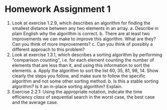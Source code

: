# Homework Assignment 1

1. Look at exercise 1.2.9, which describes an algorithm for finding the smallest distance between any two elements in an array.
    a. Describe in plain English why the algorithm is correct.
    b. There are at least two improvements we can make to improve this algorithm. What are they? Can you think of more improvements?
    c. Can you think of possibly a different approach to this problem?
2. Look at exercise 1.3.1, which describes a sorting algorithm by performing "comparison counting", i.e. for each element counting the number of elements that are less than it, and using this information to sort the elements.
    a. Apply the algorithm to sort the list $60$, $35$, $81$, $98$, $14$. Show clearly the steps you follow, and make sure to follow the specific algorithm and not some other sorting method.
    b. Is this a stable sorting algorithm? Is it an in-place sorting algorithm? Explain.
3. Exercise 2.2.1: Using the appropriate notation, indicate the time efficiency *class* of sequential search in the worst case, the best case and the average case.
